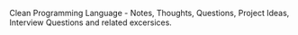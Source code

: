 Clean Programming Language - Notes, Thoughts, Questions, Project Ideas, Interview Questions and related excersices. 
